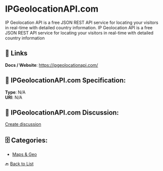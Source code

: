 # IPGeolocationAPI.com


IP Geolocation API is a free JSON REST API service for locating your visitors in real-time with detailed country information.  IP Geolocation API is a free JSON REST API service for locating your visitors in real-time with detailed country information

##  🔗 Links
**Docs / Website**: https://ipgeolocationapi.com/

## 🧬 IPGeolocationAPI.com Specification:
**Type**: N/A  
**URI**: N/A

## 💬 IPGeolocationAPI.com Discussion:
[Create discussion](https://github.com/apis-list/apis-list/discussions/new)

## 🗄️ Categories:
- [Maps & Geo](https://github.com/apis-list/apis-list#maps--geo-)




🔙 [Back to List](https://github.com/apis-list/apis-list)
